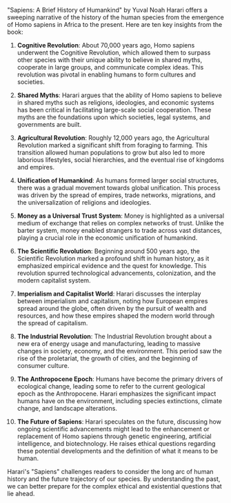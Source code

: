 "Sapiens: A Brief History of Humankind" by Yuval Noah Harari offers a sweeping narrative of the history of the human species from the emergence of Homo sapiens in Africa to the present. Here are ten key insights from the book:

1. **Cognitive Revolution**: About 70,000 years ago, Homo sapiens underwent the Cognitive Revolution, which allowed them to surpass other species with their unique ability to believe in shared myths, cooperate in large groups, and communicate complex ideas. This revolution was pivotal in enabling humans to form cultures and societies.

2. **Shared Myths**: Harari argues that the ability of Homo sapiens to believe in shared myths such as religions, ideologies, and economic systems has been critical in facilitating large-scale social cooperation. These myths are the foundations upon which societies, legal systems, and governments are built.

3. **Agricultural Revolution**: Roughly 12,000 years ago, the Agricultural Revolution marked a significant shift from foraging to farming. This transition allowed human populations to grow but also led to more laborious lifestyles, social hierarchies, and the eventual rise of kingdoms and empires.

4. **Unification of Humankind**: As humans formed larger social structures, there was a gradual movement towards global unification. This process was driven by the spread of empires, trade networks, migrations, and the universalization of religions and ideologies.

5. **Money as a Universal Trust System**: Money is highlighted as a universal medium of exchange that relies on complex networks of trust. Unlike the barter system, money enabled strangers to trade across vast distances, playing a crucial role in the economic unification of humankind.

6. **The Scientific Revolution**: Beginning around 500 years ago, the Scientific Revolution marked a profound shift in human history, as it emphasized empirical evidence and the quest for knowledge. This revolution spurred technological advancements, colonization, and the modern capitalist system.

7. **Imperialism and Capitalist World**: Harari discusses the interplay between imperialism and capitalism, noting how European empires spread around the globe, often driven by the pursuit of wealth and resources, and how these empires shaped the modern world through the spread of capitalism.

8. **The Industrial Revolution**: The Industrial Revolution brought about a new era of energy usage and manufacturing, leading to massive changes in society, economy, and the environment. This period saw the rise of the proletariat, the growth of cities, and the beginning of consumer culture.

9. **The Anthropocene Epoch**: Humans have become the primary drivers of ecological change, leading some to refer to the current geological epoch as the Anthropocene. Harari emphasizes the significant impact humans have on the environment, including species extinctions, climate change, and landscape alterations.

10. **The Future of Sapiens**: Harari speculates on the future, discussing how ongoing scientific advancements might lead to the enhancement or replacement of Homo sapiens through genetic engineering, artificial intelligence, and biotechnology. He raises ethical questions regarding these potential developments and the definition of what it means to be human.

Harari's "Sapiens" challenges readers to consider the long arc of human history and the future trajectory of our species. By understanding the past, we can better prepare for the complex ethical and existential questions that lie ahead.